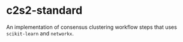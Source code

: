 # c2s2-standard

An implementation of consensus clustering workflow steps that uses `scikit-learn` and `networkx`.
